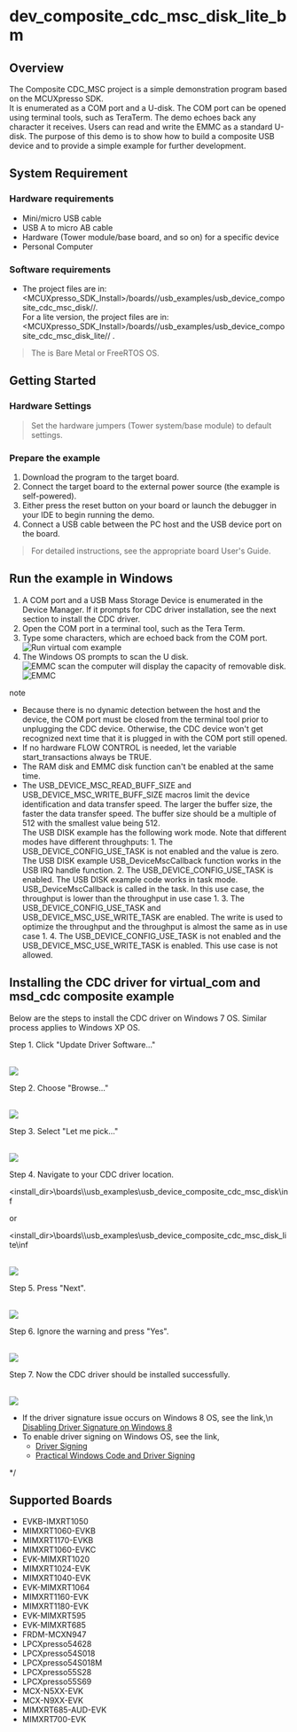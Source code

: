 # dev_composite_cdc_msc_disk_lite_bm




## Overview

The Composite CDC_MSC project is a simple demonstration program based on the MCUXpresso SDK.  
It is enumerated as a COM port and a U-disk. The COM  port can be opened using terminal tools, such as TeraTerm. 
The demo echoes back any character it receives. Users can read and write the EMMC as a standard U-disk.
The purpose of this demo is to show how to build a composite USB device and to provide a simple example for further development.

## System Requirement

### Hardware requirements

- Mini/micro USB cable
- USB A to micro AB cable
- Hardware (Tower module/base board, and so on) for a specific device
- Personal Computer


### Software requirements

- The project files are in: 
<br> <MCUXpresso_SDK_Install>/boards/<board>/usb_examples/usb_device_composite_cdc_msc_disk/<rtos>/<toolchain>.
<br> For a lite version, the project files are in: 
<br> <MCUXpresso_SDK_Install>/boards/<board>/usb_examples/usb_device_composite_cdc_msc_disk_lite/<rtos>/
<toolchain>.
> The <rtos> is Bare Metal or FreeRTOS OS.


## Getting Started

### Hardware Settings

> Set the hardware jumpers (Tower system/base module) to default settings.


### Prepare the example 

1.  Download the program to the target board.
2.  Connect the target board to the external power source (the example is self-powered).
3.  Either press the reset button on your board or launch the debugger in your IDE to begin running
    the demo.
4.  Connect a USB cable between the PC host and the USB device port on the board.

> For detailed instructions, see the appropriate board User's Guide.

## Run the example in Windows

1.  A COM port and a USB Mass Storage Device is enumerated in the Device Manager. 
If it prompts for CDC driver installation, see the next section to install the CDC driver.
2.  Open the COM port in a terminal tool, such as the Tera Term.
3.  Type some characters, which are echoed back from the COM port.
<br>![Run virtual com example](run_vcom.jpg "Run virtual com example")
4.  The Windows OS prompts to scan the U disk.
<br>![EMMC scan](sdcard_scan.jpg "EMMC scan")
the computer will display the capacity of removable disk.
<br>![EMMC](sd_card.jpg "EMMC")

note<br>
-  Because there is no dynamic detection between the host and the device, the COM port must be closed from the terminal tool prior to unplugging the CDC device. 
Otherwise, the CDC device won't get recognized next time that it is plugged in with the COM port still opened.
-  If no hardware FLOW CONTROL is needed, let the variable start_transactions always be TRUE.
-  The RAM disk and EMMC disk function can't be enabled at the same time.
-  The USB_DEVICE_MSC_READ_BUFF_SIZE and USB_DEVICE_MSC_WRITE_BUFF_SIZE macros limit the device identification and data transfer speed. 
   The larger the buffer size, the faster the data transfer speed.
   The buffer size should be a multiple of 512 with the smallest value being 512.<br/>
   The USB DISK example has the following work mode. Note that different modes have different throughputs:
        1. The USB_DEVICE_CONFIG_USE_TASK is not enabled and the value is zero. 
<br> The USB DISK example USB_DeviceMscCallback function  works in the USB IRQ handle function.
        2. The USB_DEVICE_CONFIG_USE_TASK is enabled. The USB DISK example code works in task mode.
<br> USB_DeviceMscCallback is called in the task. In this use case,
          the throughput is lower than the throughput in use case 1.
        3. The USB_DEVICE_CONFIG_USE_TASK and USB_DEVICE_MSC_USE_WRITE_TASK are enabled. The write is used to optimize the throughput and the throughput is almost 
           the same as in use case 1.
        4. The USB_DEVICE_CONFIG_USE_TASK is not enabled and the USB_DEVICE_MSC_USE_WRITE_TASK is enabled. This use case is not allowed.


## Installing the CDC driver for virtual_com and msd_cdc composite example
Below are the steps to install the CDC driver on Windows 7 OS. Similar process applies to Windows XP OS.

Step 1. Click "Update Driver Software..."

<br>![](cdc_driver_install_00.jpg "")


Step 2. Choose "Browse..."

<br>![](cdc_driver_install_01.jpg "")


Step 3. Select "Let me pick..."

<br>![](cdc_driver_install_02.jpg "")


Step 4. Navigate to your CDC driver location.

<install_dir>\\boards\\<board>\\usb_examples\\usb_device_composite_cdc_msc_disk\\inf

or

<install_dir>\\boards\\<board>\\usb_examples\\usb_device_composite_cdc_msc_disk_lite\\inf


<br>![](cdc_driver_install_03.jpg "")


Step 5. Press "Next".

<br>![](cdc_driver_install_04.jpg "")


Step 6. Ignore the warning and press "Yes".

<br>![](cdc_driver_install_05.jpg "")


Step 7. Now the CDC driver should be installed successfully.

<br>![](cdc_driver_install_06.jpg "")


- If the driver signature issue occurs on Windows 8 OS, see the link,\n
[Disabling Driver Signature on Windows 8](https://learn.sparkfun.com/tutorials/disabling-driver-signature-on-windows-8/disabling-signed-driver-enforcement-on-windows-8)
- To enable driver signing on Windows OS, see the link,
  + <a href="msdn.microsoft.com/en-us/library/windows/hardware/ff544865(v=vs.85.aspx)">Driver Signing</a>
  + [Practical Windows Code and Driver Signing](http://www.davidegrayson.com/signing/#howto)

*/

## Supported Boards
- EVKB-IMXRT1050
- MIMXRT1060-EVKB
- MIMXRT1170-EVKB
- MIMXRT1060-EVKC
- EVK-MIMXRT1020
- MIMXRT1024-EVK
- MIMXRT1040-EVK
- EVK-MIMXRT1064
- MIMXRT1160-EVK
- MIMXRT1180-EVK
- EVK-MIMXRT595
- EVK-MIMXRT685
- FRDM-MCXN947
- LPCXpresso54628
- LPCXpresso54S018
- LPCXpresso54S018M
- LPCXpresso55S28
- LPCXpresso55S69
- MCX-N5XX-EVK
- MCX-N9XX-EVK
- MIMXRT685-AUD-EVK
- MIMXRT700-EVK
